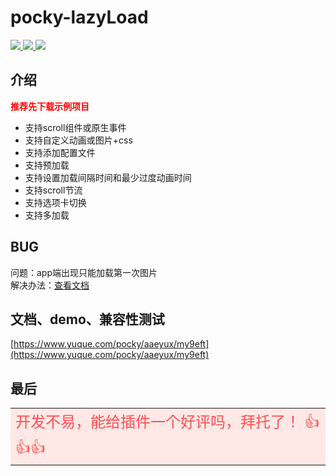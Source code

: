 # pocky-lazyLoad

<a href="https://github.com/2460392754/uniapp-tools">
<img src="https://img.shields.io/badge/version-1.3.1-blue.svg?cacheSeconds=2592000" />
<img src="https://badgen.net/github/stars/2460392754/uniapp-tools">
<img src="https://badgen.net/github/forks/2460392754/uniapp-tools">
</a>

## 介绍

<font color="red">**推荐先下载示例项目**</font><br />

- 支持scroll组件或原生事件
- 支持自定义动画或图片+css
- 支持添加配置文件
- 支持预加载
- 支持设置加载间隔时间和最少过度动画时间
- 支持scroll节流
- 支持选项卡切换
- 支持多加载

## BUG
问题：app端出现只能加载第一次图片<br />
解决办法：[查看文档](https://www.yuque.com/pocky/aaeyux/my9eft#EtiWW)


## 文档、demo、兼容性测试

[https://www.yuque.com/pocky/aaeyux/my9eft](https://www.yuque.com/pocky/aaeyux/my9eft)

## 最后

<table><tr><td bgcolor="#FFE8E6" >
<font color="#FF4D4F" size="5">
开发不易，能给插件一个好评吗，拜托了！ 👍👍👍
</font>
</td></tr></table>
